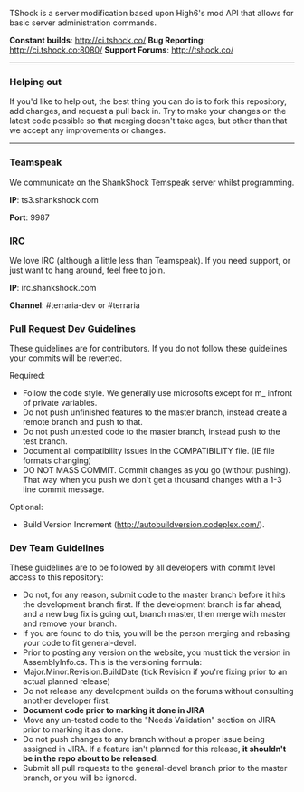 TShock is a server modification based upon High6's mod API that allows for basic server administration commands.

__Constant builds__: http://ci.tshock.co/
__Bug Reporting__: http://ci.tshock.co:8080/
__Support Forums__: http://tshock.co/

----

### Helping out

If you'd like to help out, the best thing you can do is to fork this repository, add changes, and request a pull back in. Try to make your changes on the latest code possible so that merging doesn't take ages, but other than that we accept any improvements or changes.

----

### Teamspeak

We communicate on the ShankShock Temspeak server whilst programming.

__IP__: ts3.shankshock.com

__Port__: 9987

### IRC

We love IRC (although a little less than Teamspeak). If you need support, or just want to hang around, feel free to join.

__IP__: irc.shankshock.com

__Channel__: #terraria-dev or #terraria

### Pull Request Dev Guidelines

These guidelines are for contributors. If you do not follow these guidelines your commits will be reverted.

Required:
- Follow the code style. We generally use microsofts except for m_ infront of private variables.
- Do not push unfinished features to the master branch, instead create a remote branch and push to that.
- Do not push untested code to the master branch, instead push to the test branch.
- Document all compatibility issues in the COMPATIBILITY file. (IE file formats changing)
- DO NOT MASS COMMIT. Commit changes as you go (without pushing). That way when you push we don't get a thousand changes with a 1-3 line commit message.

Optional:
- Build Version Increment (http://autobuildversion.codeplex.com/).

### Dev Team Guidelines

These guidelines are to be followed by all developers with commit level access to this repository:

- Do not, for any reason, submit code to the master branch before it hits the development branch first. If the development branch is far ahead, and a new bug fix is going out, branch master, then merge with master and remove your branch.
 - If you are found to do this, you will be the person merging and rebasing your code to fit general-devel.
- Prior to posting any version on the website, you must tick the version in AssemblyInfo.cs. This is the versioning formula:
 - Major.Minor.Revision.BuildDate (tick Revision if you're fixing prior to an actual planned release)
- Do not release any development builds on the forums without consulting another developer first.
- __Document code prior to marking it done in JIRA__
- Move any un-tested code to the "Needs Validation" section on JIRA prior to marking it as done.
- Do not push changes to any branch without a proper issue being assigned in JIRA. If a feature isn't planned for this release, __it shouldn't be in the repo about to be released__.
- Submit all pull requests to the general-devel branch prior to the master branch, or you will be ignored.